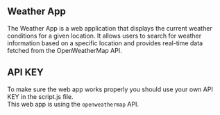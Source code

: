 ## Weather App

The Weather App is a web application that displays the current weather conditions for a given location. It allows users to search for weather information based on a specific location and provides real-time data fetched from the OpenWeatherMap API.

## API KEY

To make sure the web app works properly you should use your own API KEY in the script.js file. <br>
This web app is using the `openweathermap` API.



